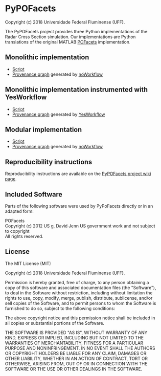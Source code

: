 PyPOFacets
==========

Copyright (c) 2018 Universidade Federal Fluminense (UFF).

The PyPOFacets project provides three Python implementations of the Radar Cross Section simulation. Our implementations are Python translations of the original MATLAB [POFacets](https://www.mathworks.com/matlabcentral/fileexchange/35861-pofacets4-1) implementation.

Monolithic implementation
-------------------------

* [Script](https://github.com/gems-uff/pypofacets/blob/master/monolithic_pypofacets.py)
* [Provenance graph](https://raw.githubusercontent.com/gems-uff/pypofacets/master/output/provenance/t1_monolithic.png) generated by [noWorkflow](http://gems-uff.github.io/noworkflow/)

Monolithic implementation instrumented with YesWorkflow
-------------------------------------------------------

* [Script](https://github.com/gems-uff/pypofacets/blob/master/yw_monolithic_pypofacets.py)
* [Provenance graph](https://raw.githubusercontent.com/gems-uff/pypofacets/master/output/provenance/yw.png) generated by [YesWorkflow](https://github.com/yesworkflow-org/yw-prototypes/wiki)

Modular implementation
----------------------

* [Script](https://github.com/gems-uff/pypofacets/blob/master/modular_pypofacets.py)
* [Provenance graph](https://raw.githubusercontent.com/gems-uff/pypofacets/master/output/provenance/t3_modular.png) generated by [noWorkflow](http://gems-uff.github.io/noworkflow/)

Reproducibility instructions
----------------------

Reproducibility instructions are available on the [PyPOFacets project wiki page](https://github.com/gems-uff/pypofacets/wiki).

Included Software
-----------------

Parts of the following software were used by PyPoFacets directly or in an adapted form:

POFacets  
Copyright (c) 2012 US g, David Jenn US government work and not subject to copyright  
All rights reserved.  

License
-------

The MIT License (MIT)

Copyright (c) 2018 Universidade Federal Fluminense (UFF).

Permission is hereby granted, free of charge, to any person obtaining a copy of
this software and associated documentation files (the "Software"), to deal in
the Software without restriction, including without limitation the rights to
use, copy, modify, merge, publish, distribute, sublicense, and/or sell copies of
the Software, and to permit persons to whom the Software is furnished to do so,
subject to the following conditions:

The above copyright notice and this permission notice shall be included in all
copies or substantial portions of the Software.

THE SOFTWARE IS PROVIDED "AS IS", WITHOUT WARRANTY OF ANY KIND, EXPRESS OR
IMPLIED, INCLUDING BUT NOT LIMITED TO THE WARRANTIES OF MERCHANTABILITY, FITNESS
FOR A PARTICULAR PURPOSE AND NONINFRINGEMENT. IN NO EVENT SHALL THE AUTHORS OR
COPYRIGHT HOLDERS BE LIABLE FOR ANY CLAIM, DAMAGES OR OTHER LIABILITY, WHETHER
IN AN ACTION OF CONTRACT, TORT OR OTHERWISE, ARISING FROM, OUT OF OR IN
CONNECTION WITH THE SOFTWARE OR THE USE OR OTHER DEALINGS IN THE SOFTWARE.
